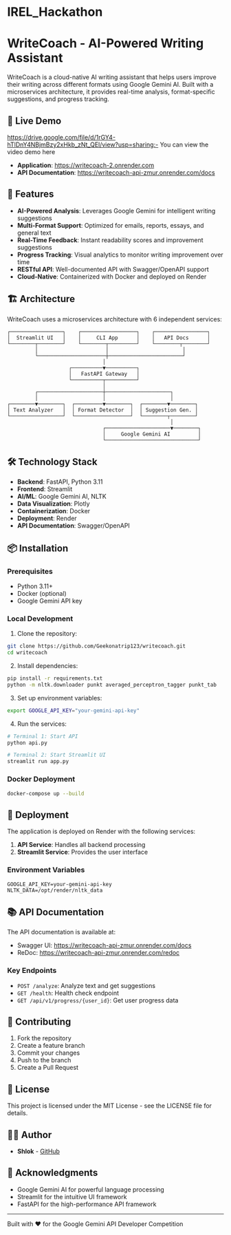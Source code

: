 # IREL_Hackathon
# WriteCoach - AI-Powered Writing Assistant


WriteCoach is a cloud-native AI writing assistant that helps users improve their writing across different formats using Google Gemini AI. Built with a microservices architecture, it provides real-time analysis, format-specific suggestions, and progress tracking.

## 🌟 Live Demo
https://drive.google.com/file/d/1rGY4-hTlDnY4NBjmBzy2xHkb_zNt_QEl/view?usp=sharing:- You can view the video demo here

- **Application**: https://writecoach-2.onrender.com
- **API Documentation**: https://writecoach-api-zmur.onrender.com/docs

## 🚀 Features

- **AI-Powered Analysis**: Leverages Google Gemini for intelligent writing suggestions
- **Multi-Format Support**: Optimized for emails, reports, essays, and general text
- **Real-Time Feedback**: Instant readability scores and improvement suggestions
- **Progress Tracking**: Visual analytics to monitor writing improvement over time
- **RESTful API**: Well-documented API with Swagger/OpenAPI support
- **Cloud-Native**: Containerized with Docker and deployed on Render

## 🏗️ Architecture

WriteCoach uses a microservices architecture with 6 independent services:

```
┌─────────────────┐    ┌──────────────────┐    ┌─────────────────┐
│  Streamlit UI   │    │     CLI App      │    │   API Docs      │
└────────┬────────┘    └────────┬─────────┘    └────────┬────────┘
         │                      │                        │
         └──────────────────────┼────────────────────────┘
                               │
                    ┌──────────▼──────────┐
                    │   FastAPI Gateway   │
                    └──────────┬──────────┘
                               │
         ┌─────────────────────┼─────────────────────┐
         │                     │                     │
┌────────▼────────┐  ┌─────────▼────────┐  ┌────────▼────────┐
│ Text Analyzer   │  │ Format Detector  │  │ Suggestion Gen. │
└─────────────────┘  └──────────────────┘  └────────┬────────┘
                                                     │
                               ┌─────────────────────▼────────┐
                               │     Google Gemini AI         │
                               └──────────────────────────────┘
```

## 🛠️ Technology Stack

- **Backend**: FastAPI, Python 3.11
- **Frontend**: Streamlit
- **AI/ML**: Google Gemini AI, NLTK
- **Data Visualization**: Plotly
- **Containerization**: Docker
- **Deployment**: Render
- **API Documentation**: Swagger/OpenAPI

## 📦 Installation

### Prerequisites

- Python 3.11+
- Docker (optional)
- Google Gemini API key

### Local Development

1. Clone the repository:
```bash
git clone https://github.com/Geekonatrip123/writecoach.git
cd writecoach
```

2. Install dependencies:
```bash
pip install -r requirements.txt
python -m nltk.downloader punkt averaged_perceptron_tagger punkt_tab
```

3. Set up environment variables:
```bash
export GOOGLE_API_KEY="your-gemini-api-key"
```

4. Run the services:

```bash
# Terminal 1: Start API
python api.py

# Terminal 2: Start Streamlit UI
streamlit run app.py
```

### Docker Deployment

```bash
docker-compose up --build
```

## 🚀 Deployment

The application is deployed on Render with the following services:

1. **API Service**: Handles all backend processing
2. **Streamlit Service**: Provides the user interface

### Environment Variables

```
GOOGLE_API_KEY=your-gemini-api-key
NLTK_DATA=/opt/render/nltk_data
```

## 📚 API Documentation

The API documentation is available at:
- Swagger UI: https://writecoach-api-zmur.onrender.com/docs
- ReDoc: https://writecoach-api-zmur.onrender.com/redoc

### Key Endpoints

- `POST /analyze`: Analyze text and get suggestions
- `GET /health`: Health check endpoint
- `GET /api/v1/progress/{user_id}`: Get user progress data

## 🤝 Contributing

1. Fork the repository
2. Create a feature branch
3. Commit your changes
4. Push to the branch
5. Create a Pull Request

## 📝 License

This project is licensed under the MIT License - see the LICENSE file for details.

## 👨‍💻 Author

- **Shlok** - [GitHub](https://github.com/Geekonatrip123)

## 🙏 Acknowledgments

- Google Gemini AI for powerful language processing
- Streamlit for the intuitive UI framework
- FastAPI for the high-performance API framework

---

Built with ❤️ for the Google Gemini API Developer Competition
